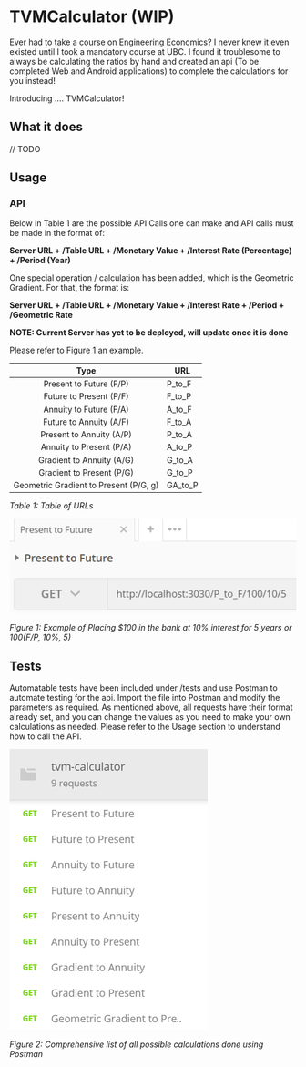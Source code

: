 # TVMCalculator (WIP)
Ever had to take a course on Engineering Economics? I never knew it even existed until I took a mandatory course at UBC. I found it troublesome to always be calculating the ratios by hand and created an api (To be completed Web and Android applications) to complete the calculations for you instead!

Introducing .... TVMCalculator!

## What it does
// TODO

## Usage
### API
Below in Table 1 are the possible API Calls one can make and API calls must be made in the format of:

**Server URL + /Table URL + /Monetary Value + /Interest Rate (Percentage) + /Period (Year)**

One special operation / calculation has been added, which is the Geometric Gradient. For that, the format is:

**Server URL + /Table URL + /Monetary Value + /Interest Rate + /Period + /Geometric Rate**

**NOTE: Current Server has yet to be deployed, will update once it is done**

Please refer to Figure 1 an example.

|                  Type                  | URL     |
|:--------------------------------------:|---------|
| Present to Future (F/P)                | P_to_F  |
| Future to Present (P/F)                | F_to_P  |
| Annuity to Future (F/A)                | A_to_F  |
| Future to Annuity (A/F)                | F_to_A  |
| Present to Annuity (A/P)               | P_to_A  |
| Annuity to Present (P/A)               | A_to_P  |
| Gradient to Annuity (A/G)              | G_to_A  |
| Gradient to Present (P/G)              | G_to_P  |
| Geometric Gradient to Present (P/G, g) | GA_to_P |

_Table 1: Table of URLs_

![Example URL](images/example.png)

_Figure 1: Example of Placing $100 in the bank at 10% interest for 5 years or 100(F/P, 10%, 5)_

## Tests
Automatable tests have been included under /tests and use Postman to automate testing for the api. Import the file into Postman and modify the parameters as required. As mentioned above, all requests have their format already set, and you can change the values as you need to make your own calculations as needed. Please refer to the Usage section to understand how to call the API. 

![List](images/list.png)

_Figure 2: Comprehensive list of all possible calculations done using Postman_
